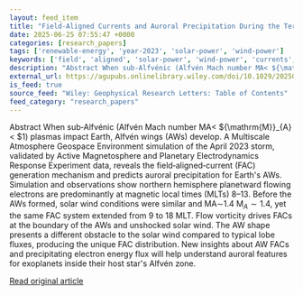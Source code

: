 ```yaml
---
layout: feed_item
title: "Field‐Aligned Currents and Auroral Precipitation During the Terrestrial Alfvén Wing State"
date: 2025-06-25 07:55:47 +0000
categories: [research_papers]
tags: ['renewable-energy', 'year-2023', 'solar-power', 'wind-power']
keywords: ['field', 'aligned', 'solar-power', 'wind-power', 'currents', 'renewable-energy', 'year-2023']
description: "Abstract When sub‐Alfvénic (Alfvén Mach number MA< ${\mathrm{M}}_{A}< $1) plasmas impact Earth, Alfvén wings (AWs) develop"
external_url: https://agupubs.onlinelibrary.wiley.com/doi/10.1029/2025GL115910?af=R
is_feed: true
source_feed: "Wiley: Geophysical Research Letters: Table of Contents"
feed_category: "research_papers"
---
```


Abstract When sub‐Alfvénic (Alfvén Mach number MA< ${\mathrm{M}}_{A}< $1) plasmas impact Earth, Alfvén wings (AWs) develop. A Multiscale Atmosphere Geospace Environment simulation of the April 2023 storm, validated by Active Magnetosphere and Planetary Electrodynamics Response Experiment data, reveals the field‐aligned‐current (FAC) generation mechanism and predicts auroral precipitation for Earth's AWs. Simulation and observations show northern hemisphere planetward flowing electrons are predominantly at magnetic local times (MLTs) 8–13. Before the AWs formed, solar wind conditions were similar and MA∼1.4 ${\mathrm{M}}_{A}\sim 1.4$, yet the same FAC system extended from 9 to 18 MLT. Flow vorticity drives FACs at the boundary of the AWs and unshocked solar wind. The AW shape presents a different obstacle to the solar wind compared to typical lobe fluxes, producing the unique FAC distribution. New insights about AW FACs and precipitating electron energy flux will help understand auroral features for exoplanets inside their host star's Alfvén zone.

[Read original article](https://agupubs.onlinelibrary.wiley.com/doi/10.1029/2025GL115910?af=R)
